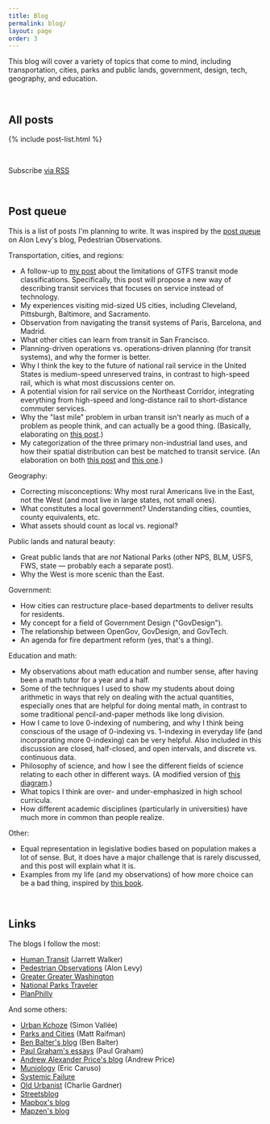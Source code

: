 ```yaml
---
title: Blog
permalink: blog/
layout: page
order: 3
---
```


This blog will cover a variety of topics that come to mind, including transportation, cities, parks and public lands, government, design, tech, geography, and education.

<br>

## All posts

{% include post-list.html %}

<br>
<p class="rss-subscribe">Subscribe <a href="{{ "/feed.xml" | prepend: site.baseurl }}">via RSS</a>
</p>

<br>

## Post queue

This is a list of posts I'm planning to write. It was inspired by the [post queue](https://pedestrianobservations.wordpress.com/post-queue/) on Alon Levy's blog, Pedestrian Observations.

Transportation, cities, and regions:

* A follow-up to [my post](/2015/08/18/problem-gtfs-modes/) about the limitations of GTFS transit mode classifications. Specifically, this post will propose a new way of describing transit services that focuses on service instead of technology.
* My experiences visiting mid-sized US cities, including Cleveland, Pittsburgh, Baltimore, and Sacramento.
* Observation from navigating the transit systems of Paris, Barcelona, and Madrid.
* What other cities can learn from transit in San Francisco.
* Planning-driven operations vs. operations-driven planning (for transit systems), and why the former is better.
* Why I think the key to the future of national rail service in the United States is medium-speed unreserved trains, in contrast to high-speed rail, which is what most discussions center on.
* A potential vision for rail service on the Northeast Corridor, integrating everything from high-speed and long-distance rail to short-distance commuter services.
* Why the "last mile" problem in urban transit isn't nearly as much of a problem as people think, and can actually be a good thing. (Basically, elaborating on [this post](http://urbankchoze.blogspot.com/2014/11/how-i-learned-to-stop-worrying-and-love.html).)
* My categorization of the three primary non-industrial land uses, and how their spatial distribution can best be matched to transit service. (An elaboration on both [this post](http://urbankchoze.blogspot.com/2015/06/in-defense-of-use-separation.html) and [this one](https://pedestrianobservations.wordpress.com/2012/05/24/destination-centralization/).)

Geography:

* Correcting misconceptions: Why most rural Americans live in the East, not the West (and most live in large states, not small ones).
* What constitutes a local government? Understanding cities, counties, county equivalents, etc.
* What assets should count as local vs. regional?

Public lands and natural beauty:

* Great public lands that are _not_ National Parks (other NPS, BLM, USFS, FWS, state — probably each a separate post).
* Why the West is more scenic than the East.

Government:

* How cities can restructure place-based departments to deliver results for residents.
* My concept for a field of Government Design ("GovDesign").
* The relationship between OpenGov, GovDesign, and GovTech.
* An agenda for fire department reform (yes, that's a thing).

Education and math:

* My observations about math education and number sense, after having been a math tutor for a year and a half.
* Some of the techniques I used to show my students about doing arithmetic in ways that rely on dealing with the actual quantities, especially ones that are helpful for doing mental math, in contrast to some traditional pencil-and-paper methods like long division.
* How I came to love 0-indexing of numbering, and why I think being conscious of the usage of 0-indexing vs. 1-indexing in everyday life (and incorporating more 0-indexing) can be very helpful. Also included in this discussion are closed, half-closed, and open intervals, and discrete vs. continuous data.
* Philosophy of science, and how I see the different fields of science relating to each other in different ways. (A modified version of [this diagram](https://commons.wikimedia.org/wiki/File:Partial_ordering_of_the_sciences_Balaban_Klein_Scientometrics2006_615-637.svg).)
* What topics I think are over- and under-emphasized in high school curricula.
* How different academic disciplines (particularly in universities) have much more in common than people realize.

Other:

* Equal representation in legislative bodies based on population makes a lot of sense. But, it does have a major challenge that is rarely discussed, and this post will explain what it is.
* Examples from my life (and my observations) of how more choice can be a bad thing, inspired by [this book](https://en.wikipedia.org/wiki/The_Paradox_of_Choice).

<br>

## Links

The blogs I follow the most:

* [Human Transit](http://www.humantransit.org/) (Jarrett Walker)
* [Pedestrian Observations](http://pedestrianobservations.wordpress.com/) (Alon Levy)
* [Greater Greater Washington](http://greatergreaterwashington.org/)
* [National Parks Traveler](https://www.nationalparkstraveler.org/)
* [PlanPhilly](http://planphilly.com/)

And some others:

* [Urban Kchoze](http://urbankchoze.blogspot.com/) (Simon Vallée)
* [Parks and Cities](https://www.parksandcities.com/) (Matt Raifman)
* [Ben Balter's blog](http://ben.balter.com/) (Ben Balter)
* [Paul Graham's essays](http://paulgraham.com/articles.html) (Paul Graham)
* [Andrew Alexander Price's blog](http://www.andrewalexanderprice.com/blog.php#.Vvg9GfkrLs0) (Andrew Price)
* [Muniology](https://muniology.wordpress.com/) (Eric Caruso)
* [Systemic Failure](https://systemicfailure.wordpress.com/)
* [Old Urbanist](http://oldurbanist.blogspot.com/) (Charlie Gardner)
* [Streetsblog](http://www.streetsblog.org/)
* [Mapbox's blog](https://www.mapbox.com/blog/)
* [Mapzen's blog](https://mapzen.com/blog)
